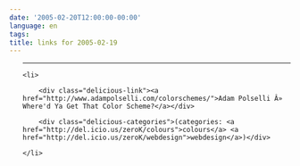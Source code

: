 ```yaml
---
date: '2005-02-20T12:00:00-00:00'
language: en
tags:
title: links for 2005-02-19
---
```



<ul class="delicious">

-------------------------------

	<li>

		<div class="delicious-link"><a href="http://www.adampolselli.com/colorschemes/">Adam Polselli Â» Where'd Ya Get That Color Scheme?</a></div>

		<div class="delicious-categories">(categories: <a href="http://del.icio.us/zeroK/colours">colours</a> <a href="http://del.icio.us/zeroK/webdesign">webdesign</a>)</div>

	</li>

</ul>

